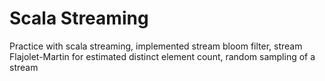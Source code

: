 # Scala Streaming
Practice with scala streaming, implemented stream bloom filter, stream Flajolet-Martin for estimated distinct element count, random sampling of a stream
